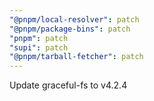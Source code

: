 ```yaml
---
"@pnpm/local-resolver": patch
"@pnpm/package-bins": patch
"pnpm": patch
"supi": patch
"@pnpm/tarball-fetcher": patch
---
```


Update graceful-fs to v4.2.4
